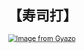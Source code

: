# 【寿司打】 #

[![Image from Gyazo](https://i.gyazo.com/8aaf72548ad0a03f31e7e0085613972f.jpg)](https://gyazo.com/8aaf72548ad0a03f31e7e0085613972f)

